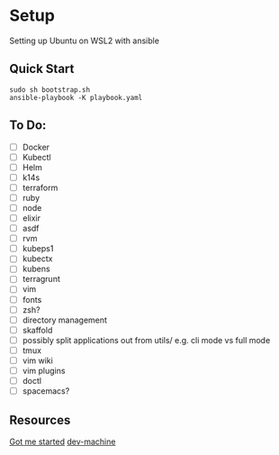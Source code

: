 # Setup
Setting up Ubuntu on WSL2 with ansible

## Quick Start

```
sudo sh bootstrap.sh
ansible-playbook -K playbook.yaml
```

## To Do:

- [ ] Docker 
- [ ] Kubectl
- [ ] Helm
- [ ] k14s
- [ ] terraform
- [ ] ruby
- [ ] node
- [ ] elixir
- [ ] asdf
- [ ] rvm
- [ ] kubeps1
- [ ] kubectx
- [ ] kubens
- [ ] terragrunt
- [ ] vim
- [ ] fonts
- [ ] zsh?
- [ ] directory management
- [ ] skaffold
- [ ] possibly split applications out from utils/ e.g. cli mode vs full mode
- [ ] tmux
- [ ] vim wiki
- [ ] vim plugins
- [ ] doctl
- [ ] spacemacs?

## Resources
[Got me started](https://www.tricksofthetrades.net/2017/10/02/ansible-local-playbooks/)
[dev-machine](https://github.com/SteveEdson/dev-machine)
